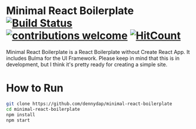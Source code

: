 # Minimal React Boilerplate [![Build Status](https://travis-ci.com/dennydap/minimal-react-boilerplate.svg?branch=master)](https://travis-ci.com/dennydap/minimal-react-boilerplate) [![contributions welcome](https://img.shields.io/badge/contributions-welcome-brightgreen.svg?style=flat)](https://github.com/dwyl/esta/issues) [![HitCount](http://hits.dwyl.io/dennydap/minimal-react-boilerplate.svg)](http://hits.dwyl.io/dennydap/minimal-react-boilerplate)

Minimal React Boilerplate is a React Boilerplate without Create React App. It includes Bulma for the UI Framework. Please keep in mind that this is in development, but I think it's pretty ready for creating a simple site.

# How to Run

```bash
git clone https://github.com/dennydap/minimal-react-boilerplate
cd minimal-react-boilerplate
npm install
npm start
```
